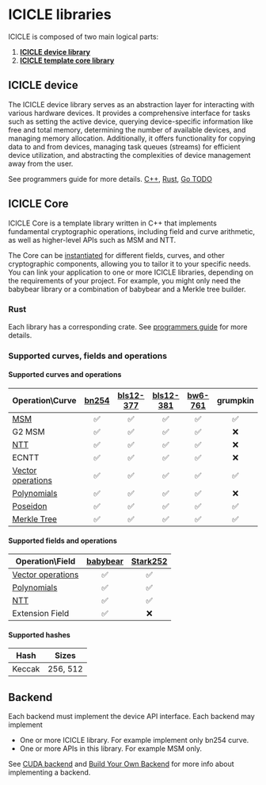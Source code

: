 # ICICLE libraries

ICICLE is composed of two main logical parts:
1. [**ICICLE device library**](#icicle-device)
2. [**ICICLE template core library**](#icicle-core)

## ICICLE device

The ICICLE device library serves as an abstraction layer for interacting with various hardware devices. It provides a comprehensive interface for tasks such as setting the active device, querying device-specific information like free and total memory, determining the number of available devices, and managing memory allocation. Additionally, it offers functionality for copying data to and from devices, managing task queues (streams) for efficient device utilization, and abstracting the complexities of device management away from the user. 

See programmers guide for more details. [C++](./programmers_guide/cpp#device-management), [Rust](./programmers_guide/rust#device-management), [Go TODO](./programmers_guide/go)

## ICICLE Core

ICICLE Core is a template library written in C++ that implements fundamental cryptographic operations, including field and curve arithmetic, as well as higher-level APIs such as MSM and NTT.

The Core can be [instantiated](./build_from_source) for different fields, curves, and other cryptographic components, allowing you to tailor it to your specific needs. You can link your application to one or more ICICLE libraries, depending on the requirements of your project. For example, you might only need the babybear library or a combination of babybear and a Merkle tree builder.


### Rust
Each library has a corresponding crate. See [programmers guide](./programmers_guide/general.md) for more details.

### Supported curves, fields and operations

#### Supported curves and operations

| Operation\Curve                                     | [bn254](https://neuromancer.sk/std/bn/bn254) | [bls12-377](https://neuromancer.sk/std/bls/BLS12-377) | [bls12-381](https://neuromancer.sk/std/bls/BLS12-381) | [bw6-761](https://eprint.iacr.org/2020/351) | grumpkin |
| --------------------------------------------------- | :------------------------------------------: | :---------------------------------------------------: | :---------------------------------------------------: | :-----------------------------------------: | :------: |
| [MSM](./primitives/msm)                             |                      ✅                       |                           ✅                           |                           ✅                           |                      ✅                      |    ✅     |
| G2 MSM                                              |                      ✅                       |                           ✅                           |                           ✅                           |                      ✅                      |    ❌     |
| [NTT](./primitives/ntt)                             |                      ✅                       |                           ✅                           |                           ✅                           |                      ✅                      |    ❌     |
| ECNTT                                               |                      ✅                       |                           ✅                           |                           ✅                           |                      ✅                      |    ❌     |
| [Vector operations](./primitives/vec_ops)           |                      ✅                       |                           ✅                           |                           ✅                           |                      ✅                      |    ✅     |
| [Polynomials](./polynomials/overview)               |                      ✅                       |                           ✅                           |                           ✅                           |                      ✅                      |    ❌     |
| [Poseidon](primitives/poseidon)                     |                      ✅                       |                           ✅                           |                           ✅                           |                      ✅                      |    ✅     |
| [Merkle Tree](primitives/poseidon#the-tree-builder) |                      ✅                       |                           ✅                           |                           ✅                           |                      ✅                      |    ✅     |

#### Supported fields and operations

| Operation\Field                           | [babybear](https://eprint.iacr.org/2023/824.pdf) | [Stark252](https://docs.starknet.io/documentation/architecture_and_concepts/Cryptography/p-value/) |
| ----------------------------------------- | :----------------------------------------------: | :------------------------------------------------------------------------------------------------: |
| [Vector operations](./primitives/vec_ops) |                        ✅                         |                                                 ✅                                                  |
| [Polynomials](./polynomials/overview)     |                        ✅                         |                                                 ✅                                                  |
| [NTT](primitives/ntt)                     |                        ✅                         |                                                 ✅                                                  |
| Extension Field                           |                        ✅                         |                                                 ❌                                                  |

#### Supported hashes

| Hash   |  Sizes   |
| ------ | :------: |
| Keccak | 256, 512 |

## Backend
Each backend must implement the device API interface.
Each backend may implement
- One or more ICICLE library. For example implement only bn254 curve. 
- One or more APIs in this library. For example MSM only.

See [CUDA backend](./install_cuda_backend.md) and [Build Your Own Backend](./build_your_own_backend.md) for more info about implementing a backend.
